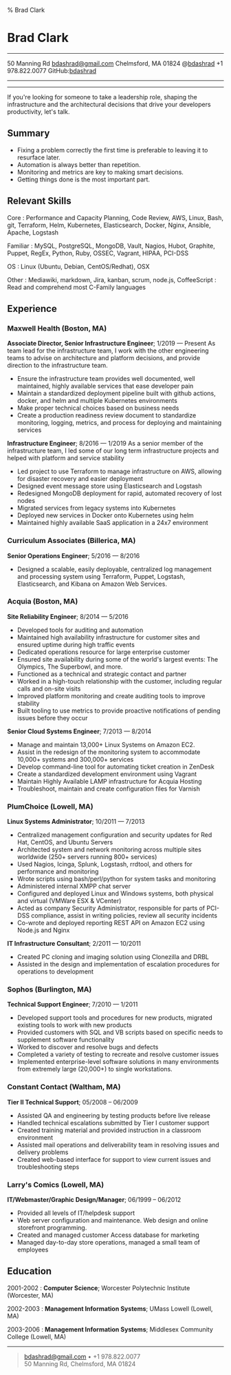 % Brad Clark

Brad Clark
==========

---------------------             ----------------------------------------------
50 Manning Rd                                               <bdashrad@gmail.com>
Chelmsford, MA 01824                    @[bdashrad](http://twitter.com/bdashrad) 
+1 978.822.0077                    GitHub:[bdashrad](http://github.com/bdashrad)
---------------------             ----------------------------------------------

---

If you're looking for someone to take a leadership role, shaping the
infrastructure and the architectural decisions that drive your developers
productivity, let's talk.

Summary
-------

* Fixing a problem correctly the first time is preferable to leaving it to
  resurface later.
* Automation is always better than repetition.
* Monitoring and metrics are key to making smart decisions.
* Getting things done is the most important part.

Relevant Skills
---------------

Core
:   Performance and Capacity Planning, Code Review, AWS, Linux, Bash, git,
    Terraform, Helm, Kubernetes, Elasticsearch, Docker, Nginx, Ansible, Apache,
    Logstash

Familiar
:   MySQL, PostgreSQL, MongoDB, Vault, Nagios, Hubot, Graphite, Puppet,
    RegEx, Python, Ruby, OSSEC, Vagrant, HIPAA, PCI-DSS

OS
:   Linux (Ubuntu, Debian, CentOS/Redhat), OSX

Other
:   Mediawiki, markdown, Jira, kanban, scrum, node.js, CoffeeScript
:   Read and comprehend most C-Family languages

Experience
----------

### Maxwell Health (Boston, MA)
**Associate Director, Senior Infrastructure Engineer**; 1/2019 — Present
As team lead for the infrastructure team, I work with the other engineering
teams to advise on architecture and platform decisions, and provide direction
to the infrastructure team.

  * Ensure the infrastructure team provides well documented, well maintained,
    highly available services that ease developer pain
  * Maintain a standardized deployment pipeline built with github actions,
    docker, and helm and multiple Kubernetes environments
  * Make proper technical choices based on business needs
  * Create a production readiness review document to standardize monitoring,
    logging, metrics, and process for deploying and maintaining services

**Infrastructure Engineer**; 8/2016 — 1/2019
As a senior member of the infrastructure team, I led some of our long term
infrastructure projects and helped with platform and service stability

  * Led project to use Terraform to manage infrastructure on AWS, allowing
    for disaster recovery and easier deployment
  * Designed event message store using Elasticsearch and Logstash
  * Redesigned MongoDB deployment for rapid, automated recovery of lost nodes
  * Migrated services from legacy systems into Kubernetes
  * Deployed new services in Docker onto Kubernetes using helm
  * Maintained highly available SaaS application in a 24x7 environment

### Curriculum Associates (Billerica, MA)
**Senior Operations Engineer**; 5/2016 — 8/2016

  * Designed a scalable, easily deployable, centralized log management and
    processing system using Terraform, Puppet, Logstash, Elasticsearch, and
    Kibana on Amazon Web Services.

### Acquia (Boston, MA)
**Site Reliability Engineer**; 8/2014 — 5/2016

  * Developed tools for auditing and automation
  * Maintained high availability infrastructure for customer sites and ensured
    uptime during high traffic events
  * Dedicated operations resource for large enterprise customer
  * Ensured site availability during some of the world's largest events: The
    Olympics, The Superbowl, and more.
  * Functioned as a technical and strategic contact and partner
  * Worked in a high-touch relationship with the customer, including regular
    calls and on-site visits
  * Improved platform monitoring and create auditing tools to improve stability
  * Built tooling to use metrics to provide proactive notifications of pending
    issues before they occur

**Senior Cloud Systems Engineer**; 7/2013 — 8/2014

  * Manage and maintain 13,000+ Linux Systems on Amazon EC2.
  * Assist in the redesign of the monitoring system to accommodate 10,000+
    systems and 300,000+ services
  * Develop command-line tool for automating ticket creation in ZenDesk
  * Create a standardized development environment using Vagrant
  * Maintain Highly Available LAMP infrastructure for Acquia Hosting
  * Troubleshoot, maintain and create configuration files for Varnish

### PlumChoice (Lowell, MA)
**Linux Systems Administrator**; 10/2011 — 7/2013

  * Centralized management configuration and security updates for Red Hat,
    CentOS, and Ubuntu Servers
  * Architected system and network monitoring across multiple sites worldwide
    (250+ servers running 800+ services)
  * Used Nagios, Icinga, Splunk, Logstash, rrdtool, and others for
    performance and monitoring
  * Wrote scripts using bash/perl/python for system tasks and monitoring
  * Administered internal XMPP chat server
  * Configured and deployed Linux and Windows systems, both physical and
    virtual (VMWare ESX & VCenter)
  * Acted as company Security Administrator, responsible for parts of PCI-DSS
    compliance, assist in writing policies, review all security incidents
  * Co-wrote and deployed reporting REST API on Amazon EC2 using Node.js and
    Nginx

**IT Infrastructure Consultant**; 2/2011 — 10/2011

  * Created PC cloning and imaging solution using Clonezilla and DRBL
  * Assisted in the design and implementation of escalation procedures for
    operations to development

### Sophos (Burlington, MA)
**Technical Support Engineer**; 7/2010 — 1/2011

  * Developed support tools and procedures for new products, migrated existing
    tools to work with new products
  * Provided customers with SQL and VB scripts based on specific needs to
    supplement software functionality
  * Worked to discover and resolve bugs and defects
  * Completed a variety of testing to recreate and resolve customer issues
  * Implemented enterprise-level software solutions in many environments from
    extremely large (20,000+) to single workstations.

### Constant Contact (Waltham, MA)
**Tier II Technical Support**; 05/2008 – 06/2009

  * Assisted QA and engineering by testing products before live release
  * Handled technical escalations submitted by Tier I customer support
  * Created training material and provided instruction in a classroom environment
  * Assisted mail operations and deliverability team in resolving issues and
    delivery problems
  * Created web-based interface for support to view current issues and
    troubleshooting steps

### Larry's Comics (Lowell, MA)
**IT/Webmaster/Graphic Design/Manager**; 06/1999 – 06/2012

  * Provided all levels of IT/helpdesk support
  * Web server configuration and maintenance. Web design and online storefront
    programming.
  * Created and managed customer Access database for marketing
  * Managed day-to-day store operations, managed a small team of employees


Education
---------

2001-2002
:   **Computer Science**; Worcester Polytechnic Institute (Worcester, MA)

2002-2003
:   **Management Information Systems**; UMass Lowell (Lowell, MA)

2003-2006
:   **Management Information Systems**; Middlesex Community College (Lowell, MA)

----

> <bdashrad@gmail.com> • +1 978.822.0077 \
> 50 Manning Rd, Chelmsford, MA 01824
